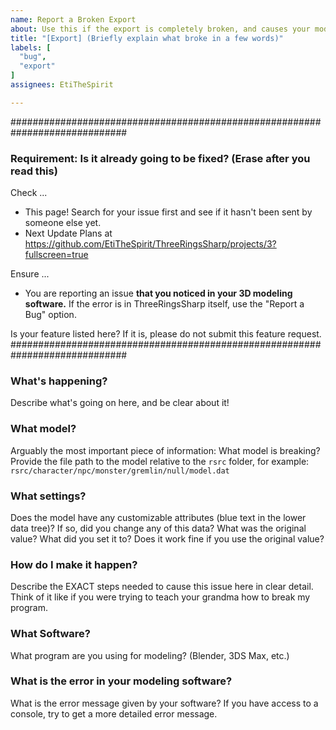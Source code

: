 ```yaml
---
name: Report a Broken Export
about: Use this if the export is completely broken, and causes your modeling software to error.
title: "[Export] (Briefly explain what broke in a few words)"
labels: [
  "bug",
  "export"
]
assignees: EtiTheSpirit

---
```


#############################################################################
### Requirement: Is it already going to be fixed? (Erase after you read this) ###
Check ...
- This page! Search for your issue first and see if it hasn't been sent by someone else yet.
- Next Update Plans at https://github.com/EtiTheSpirit/ThreeRingsSharp/projects/3?fullscreen=true

Ensure ...
- You are reporting an issue **that you noticed in your 3D modeling software.** If the error is in ThreeRingsSharp itself, use the "Report a Bug" option.

Is your feature listed here? If it is, please do not submit this feature request.
#############################################################################


### What's happening?
Describe what's going on here, and be clear about it!

### What model?
Arguably the most important piece of information: What model is breaking? Provide the file path to the model relative to the `rsrc` folder, for example: `rsrc/character/npc/monster/gremlin/null/model.dat`

### What settings?
Does the model have any customizable attributes (blue text in the lower data tree)? If so, did you change any of this data? What was the original value? What did you set it to? Does it work fine if you use the original value?

### How do I make it happen?
Describe the EXACT steps needed to cause this issue here in clear detail. Think of it like if you were trying to teach your grandma how to break my program.

### What Software?
What program are you using for modeling? (Blender, 3DS Max, etc.)

### What is the error in your modeling software?
What is the error message given by your software? If you have access to a console, try to get a more detailed error message.

